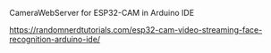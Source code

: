 CameraWebServer for ESP32-CAM in Arduino IDE

https://randomnerdtutorials.com/esp32-cam-video-streaming-face-recognition-arduino-ide/
